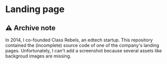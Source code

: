 # Landing page

## ⚠ Archive note

In 2014, I co-founded Class Rebels, an edtech startup. This repository contained the (incomplete) source code of one of the company's landing pages. Unfortunately, I can't add a screenshot because several assets like backgroud images are missing.
